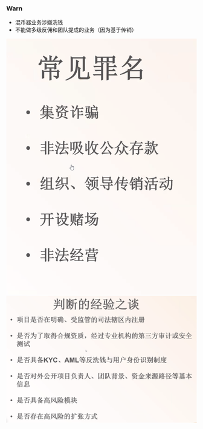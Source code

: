 ### Warn
- 混币器业务涉嫌洗钱
- 不能做多级反佣和团队提成的业务（因为基于传销）

![images](images/safe2.png)
![images](images/safe1.png)
 

